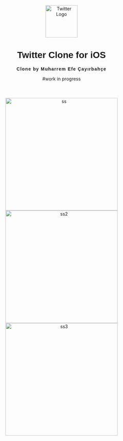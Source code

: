 <div align="center">
  <img src="https://github.com/user-attachments/assets/3deb95d1-ab39-4da0-a518-a6a2e2319121" alt="Twitter Logo" width="100">
  <h1 style="font-family: 'Arial', sans-serif;">Twitter Clone for iOS</h1>
  <p style="font-family: Arial, sans-serif;"><strong><span style="letter-spacing: 0.1em;">Clone by Muharrem Efe Çayırbahçe</span></strong></p>
  #work in progress
  <br><br>
  <br><br>
  <img width="350" alt="ss" src="https://github.com/user-attachments/assets/e4cd6a23-bb17-4a49-a54b-48b8af84c209">
  <br>
  <img width="350" alt="ss2" src="https://github.com/user-attachments/assets/da752656-8be5-4d94-a47c-a85ee16b5e5c">
  <br>
  <img width="350" alt="ss3" src="https://github.com/user-attachments/assets/4a62dd51-4ab2-4daa-9093-cf47aeb3570c">

</div>

